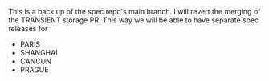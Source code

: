 This is a back up of the spec repo's main branch.
I will revert the merging of the TRANSIENT storage PR.
This way we will be able to have separate spec releases for
- PARIS
- SHANGHAI
- CANCUN
- PRAGUE

